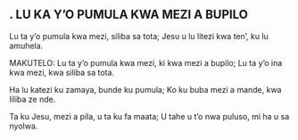 ## . LU KA Y’O PUMULA KWA MEZI A BUPILO

Lu ta y’o pumula kwa mezi, siliba sa tota;
Jesu u lu litezi kwa ten’, ku lu amuhela.

MAKUTELO:
Lu ta y’o pumula kwa mezi, ki kwa mezi a bupilo;
Lu ta y’o ina kwa mezi, kwa siliba sa tota.


Ha lu katezi ku zamaya, bunde ku pumula;
Ko ku buba mezi a mande, kwa liliba ze nde.


Ta ku Jesu, mezi a pila, u ta ku fa maata;
U tahe u t’o nwa puluso, mi ha u sa nyolwa.

